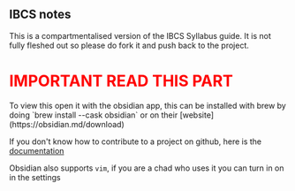 ## IBCS notes

This is a compartmentalised version of the IBCS Syllabus guide. It is not fully fleshed out so please do fork it and push back to the project. 

<h1 style="color:red;"> IMPORTANT READ THIS PART </h1>
To view this open it with the obsidian app, this can be installed with brew by doing `brew install --cask obsidian` or on their [website](https://obsidian.md/download)

If you don't know how to contribute to a project on github, here is the [documentation](https://docs.github.com/en/get-started/quickstart/contributing-to-projects)

Obsidian also supports `vim`, if you are a chad who uses it you can turn in on in the settings